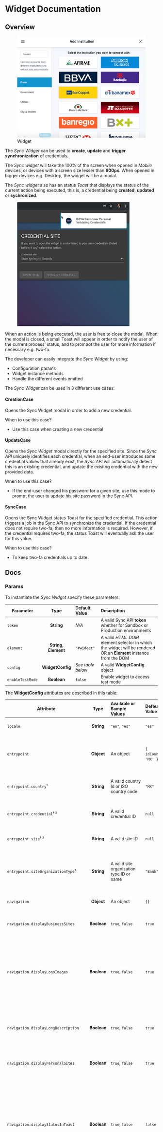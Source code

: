 # Widget Documentation



## Overview

<figure class="image">
  <img src="https://raw.githubusercontent.com/Paybook/sync-code-samples/master/widget/img/widget_1.png" style="zoom:80%;" />
  <figcaption>Widget</figcaption>
</figure>

The *Sync Widget* can be used to **create**, **update** and **trigger synchronization** of credentials.

The *Sync widget* will take the 100% of the screen when opened in *Mobile* devices, or devices with a screen size lesser than **600px**. When opened in bigger devices e.g. Desktop, the widget will be a modal.

The *Sync widget* also has an status *Toast* that displays the status of the current action being executed, this is, a credential being **created**, **updated** or **sychronized**.

<figure class="image">
  <img src="https://raw.githubusercontent.com/Paybook/sync-code-samples/master/widget/img/widget_5.png" style="zoom:80%;" />
</figure>

When an action is being executed, the user is free to close the modal. When the modal is closed, a small Toast will appear in order to notify the user of the current process' status, and to prompot the user for more information if necessary e.g. two-fa.

The developer can easily integrate the *Sync Widget* by using:

- Configuration params
- Widget instance methods
- Handle the different events emitted

The *Sync Widget* can be used in 3 different use cases:

#### CreationCase

Opens the Sync Widget modal in order to add a new credential.

When to use this case?

- Use this case when creating a new credential

#### UpdateCase

Opens the *Sync Widget* modal directly for the specified site. Since the *Sync API* uniquely identifies each credential, when an end-user introduces some credential values that already exist, the *Sync API* will automatically detect this is an existing credential, and update the exisitng credential with the new provided data.


When to use this case?

- If the end-user changed his password for a given site, use this mode to prompt the user to update his site password in the Sync API.

#### SyncCase

Opens the Sync Widget status Toast for the specified credential. This action triggers a job in the Sync API to synchronize the credential. If the credential does not require two-fa, then no more information is required. However, if the credential requires two-fa, the status Toast will eventually ask the user for this value.

When to use this case?

- To keep two-fa credentials up to date.

## Docs

### Params

To instantiate the *Sync Widget* specify these parameters:

| **Parameter**    |      **Type**       | **Default Value** | **Description**                                              |
| ---------------- | :-----------------: | :---------------- | :----------------------------------------------------------- |
| `token`          |     **String**      | *N/A*             | A valid Sync API **token** whether for Sandbox or Production environments |
| `element`        | **String, Element** | `"#widget"`       | A valid *HTML DOM* element selector in which the widget will be rendered OR an **Element** instance from the DOM |
| `config`         |  **WidgetConfig**   | *See table below* | A valid **WidgetConfig** object                              |
| `enableTestMode` |     **Boolean**     | `false`           | Enable widget to access test mode                            |

The **WidgetConfig** attributes are described in this table:

| **Attribute**                          |     **Type**      | **Available or Sample Values**            | **Default Value**                                            | **Description**                                              |
| -------------------------------------- | :---------------: | :---------------------------------------- | :----------------------------------------------------------- | :----------------------------------------------------------- |
| `locale`                               |    **String**     | `"en"`, `"es"`                            | `"es"`                                                       | Specifies the widget language                                |
| `entrypoint`                           |    **Object**     | An object                                 | `{ idCountry: 'MX' }`                                        | Specifies the entrypoint of the widget. If not given, the widget is to be opened in **CreationCase** |
| `entrypoint.country`¹                  |    **String**     | A valid country Id or ISO country code    | `"MX"`                                                       | Opens the widget in **CreationCase** for the given country   |
| `entrypoint.credential`¹ ²             |    **String**     | A valid credential ID                     | `null`                                                       | Opens the widget in **SyncCase** for the given credential    |
| `entrypoint.site`¹ ²                   |    **String**     | A valid site ID                           | `null`                                                       | Opens widget in **UpdateCase** for the given site            |
| `entrypoint.siteOrganizationType`¹     |    **String**     | A valid site organization type ID or name | `"Bank"`                                                     | Opens widget in **CreationCase** and selects the tab related to the given site organization type |
| `navigation`                           |    **Object**     | An object                                 | `{}`                                                         | Specifies navigation settings                                |
| `navigation.displayBusinessSites`      |    **Boolean**    | `true`, `false`                           | `true`                                                       | If true, display all Business sites. Hide all business sites otherwise |
| `navigation.displayLogoImages`         |    **Boolean**    | `true`, `false`                           | `true`                                                       | If true, display all logos (images) for sites, site organizations, and the logo image in the notification status toast. If false, logos will not be displayed anywhere. |
| `navigation.displayLongDescription`    |    **Boolean**    | `true`, `false`                           | `true`                                                       | If true, when a final status is reached, the status toast will automatically expand and display the long description. |
| `navigation.displayPersonalSites`      |    **Boolean**    | `true`, `false`                           | `true`                                                       | If true, display all Personal sites. Hide all personal sites otherwise |
| `navigation.displayStatusInToast`      |    **Boolean**    | `true`, `false`                           | `false`                                                      | If true, close the modal when the web socket is initiated and thus the process will continue in the toast. If false the synchronization process can be continued in the modal, or in the toast if the user manually closes the modal |
| `navigation.enableBackNavigation`      |    **Boolean**    | `true`, `false`                           | `true`                                                       | If true, display the *Back* buttons in both, the *Side Menu* and in the *Credential Input Form*. Otherwise these back buttons will be hidden thus preventing the user from nagivating back once a site is selected for synchronization |
| `navigation.hideSites`                 | **Array<String>** | `['CIEC']`                                | `[]`                                                         | Hide any given site. Array items can be IDs or names.        |
| `navigation.hideSiteOrganizations`     | **Array<String>** | `['SAT']`                                 | `[]`                                                         | Hide any given site organization. Array items can be IDs or names. |
| `navigation.hideSiteOrganizationTypes` | **Array<String>** | `['Blockchain']`                          | `[]`                                                         | Hide any given site organzation type. Array items can be IDs or names. |
| `navigation.toastDuration`             |    **String**     | 5000                                      | 3000                                                         | The duration in ms that the status toast is to be kept opened when the final status is successful. If the final status is error, the toast needs to be manually closed. |
| `navigation.toastPosition`             |    **String**     | `top-right`                               | `top-left`, `top-center`, `top-right`, `bottom-left`, `bottom-center`, `bottom-right`. | Display the status toast in the given position.              |


¹ If a given entrypoint attribute value is not found, the widget will raise an exception and will not display any data. For instance, if you provide an idSite that is not found in the Sync API catalogues, or it exists but not allowed for the given configuration e.g. given a Business idSite when the widget is configured to display only Personal sites.

² For the entrypoint attributes, `credential` takes precedence over `site` if both attributes are given.

To create a widget instance you need to call the *Sync Widget* constructor and pass along the desired params:

```
...

const params = {
    token,
    element: #widget,
    config: {
      ...
    }
};

syncWidget = new SyncWidget(params);
```

### Methods

The *Sync Widget* **instance** methods are described in this table:

| **Method**                                                |                      **Sample**                      | **Description**                                              |
| --------------------------------------------------------- | :--------------------------------------------------: | :----------------------------------------------------------- |
| `close(void)`                                             |                 `syncWidget.close()`                 | Close the *Sync Widget* modal                                |
| `open(void)`                                              |                 `syncWidget.open()`                  | Opens the *Sync Widget* modal                                |
| `$on(String eventName)`                                   |         `syncWidget.$on("opened", () => {})`         | Subscribe to a *Sync Widget* event                           |
| `setConfig(Object<WidgetConfig> widgetConfig)`            |            `syncWidget.setConfig({...})`             | Set a new *Sync Widget* configuration. This config will totally replace the current's widget instance configuration |
| `setEntrypointCredential(String<ObjectId> idCredential)`¹ | `syncWidget.setEntrypointSite('some-credential-id')` | Opens the *Sync Widget* instance in **SyncCase** for the given credential |
| `setEntrypointSite(String<ObjectId> idSite)`              |    `syncWidget.setEntrypointSite('some-site-id')`    | Sets ups the *Sync Widget* instance in **UpdateCase** for the given site |
| `setToken(String token)`                                  |     `syncWidget.setToken('some-sync-api-token')`     | Sets up the *Sync Widget* instance authentication token. This token is used to authenticate against Sync API |
| `upsertConfig(Object<WidgetConfig> widgetConfig)`         |           `syncWidget.upsertConfig({...})`           | Update *Sync Widget* config. This config will be merged with the current's widget instance configuration |

¹ `setEntrypointCredential(...)` method will trigger the synchronization process. Since this action starts the widget for the **SyncCase** and this case does not uses the modal, there is no need to execute `open()` after setting the credential entrypoint.

### Events

These are the events emitted by the *Sync Widget*:

| **Event Name**                     |     **Value**      | **Description**                                              |
| ---------------------------------- | :----------------: | :----------------------------------------------------------- |
| `"closed"`                         |       `void`       | Triggered when the *Sync Widget* is closed                   |
| `"error"`                          |    `Credential`    | Triggered if a credential had an error while being synchronized. A final error status is obtained from *Sync API* |
| `"opened"`                         |       `void`       | Triggered when the *Sync Widget* is opened                   |
| `"status"`                         | `CredentialStatus` | Triggered after each websocket status change reported to the *Sync Widget* from *Sync API* |
| `"success"`                        |    `Credential`    | Triggered if a credential is successfully synchronized. A final success status is obtained from *Sync API* |
| `"updated"`                        |    `Credential`    | Triggered after credential values are sent to the *Sync API* using POST/PUT endpoints |

The event values can belong to the following models:

```
CredentialStatus {
    code: Number;
}
```

```
Credential {
    id_credential: String;
    username: String;
    is_new: Number;
    ws: String;
    status: String;
    twofa: String;
}
```

To subscribe to these events you call the syncWidget.$on instance method:

```
syncWidget.$on(string EventName, Function callback)
```

For instance:

```
syncWidget.$on("opened", () => { console.log('Sync Widget opened');
```

## Config Sample

This is how the default's widget config looks like:

```
{
    locale: 'es', 
    entrypoint: {
        country: 'MX'
    },
    navigation: {
        displayBusinessSites: true,
        displayLogoImages: true,
        displayLongDescription: false,
        displayPersonalSites: true,
        displayStatusInToast: false,
        enableBackNavigation: true,
        hideSiteOrganizations: [],
        hideSites: [],
        hideSiteOrganizationTypes: [],
        toastDuration: 5000,
        toastPosition: "top-right"
    }
}
```

## Some real cases explained (as of Paybook app)

### Case 1:

Open the widget in CreationCase, display only Personal sites, hide Renapo site, and hide Blockchain and Digital Wallets organization types

```
{
    locale: 'es', 
    navigation: {
        displayBusinessSites: false,
        hideSites: ['Renapo'],
        hideSiteOrganizationTypes: ['Blockchain', 'Digital Wallet']
    }
}
```

### Case 2:

Open the widget in CreationCase, display Personal and Business sites and hide Renapo site

```
{
    locale: 'es', 
    navigation: {
        hideSites: ['Renapo']
    }
}
```

### Case 3:

Open the widget in UpdateCase and exclude navigation, because I don't want for the user to navigate to other widget screens and thus being able to sync a new site

```
{
    locale: 'es', 
    entrypoint: {
        site: '121321'
    },
    navigation: {
        displayBusinessSites: false,
        hideSites: ['Renapo'],
        hideSiteOrganizationTypes: ['Blockchain', 'Digital Wallet'],
        enableBackNavigation: false
    }
}
```

### Case 4:

Open the widget in SyncCase:

```
{
    locale: 'es', 
    entrypoint: {
        credential: '121321'
    }
}
```



### Example:

```html
<!DOCTYPE html>
<html lang="en">
  <head>
    <meta charset="utf-8">
    <meta http-equiv="X-UA-Compatible" content="IE=edge">
    <meta name="viewport" content="width=device-width,initial-scale=1.0">
    <link rel="stylesheet" href="https://www.paybook.com/sync/widget/v2/widget.css">
    <title>Sync Widget</title>
  </head>
  <body>

    <div id="widget"></div>
    
    <script type="text/javascript" src="https://www.paybook.com/sync/widget/v2/widget.js"></script>
    <script>
    
        var widgetSettings = {
            token : '{{SYNC_TOKEN}}',
            config: {
                locale : 'es',
            }
        };
        var syncWidget = new SyncWidget(widgetSettings);
        syncWidget.open();

    </script>
  </body>
</html>
```


